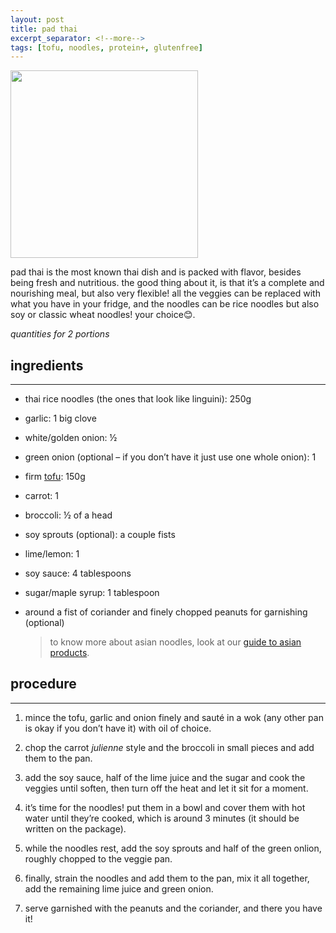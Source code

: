 ```yaml
---
layout: post
title: pad thai
excerpt_separator: <!--more-->
tags: [tofu, noodles, protein+, glutenfree]
---
```


 <img src="../../../images/pad-thai.jpg" width="300">

 


<!--more-->

pad thai is the most known thai dish and is packed with flavor, besides being fresh and nutritious. the good thing about it, is that it’s a complete and nourishing meal, but also very flexible! all the veggies can be replaced with what you have in your fridge, and the noodles can be rice noodles but also soy or classic wheat noodles! your choice😊. 

*quantities for 2 portions*

## ingredients
---

- thai rice noodles (the ones that look like linguini): 250g
- garlic: 1 big clove
- white/golden onion: ½ 
- green onion (optional – if you don’t have it just use one whole onion): 1
- firm [tofu](https://fagiolini.github.io/guide-tofu/): 150g
- carrot: 1
- broccoli: ½ of a head
- soy sprouts (optional): a couple fists
- lime/lemon: 1
- soy sauce: 4 tablespoons
- sugar/maple syrup: 1 tablespoon
- around a fist of coriander and finely chopped peanuts for garnishing (optional)
  
   > to know more about asian noodles, look at our [guide to asian products](https://fagiolini.github.io/guide-to-asian-products/).


## procedure
---

1.	mince the tofu, garlic and onion finely and sauté in a wok (any other pan is okay if you don’t have it) with oil of choice. 

2.	chop the carrot *julienne* style and the broccoli in small pieces and add them to the pan.

3.	add the soy sauce, half of the lime juice and  the sugar and cook the veggies until soften, then turn off the heat and let it sit for a moment.

4.	it’s time for the noodles! put them in a bowl and cover them with hot water until they’re cooked, which is around 3 minutes (it should be written on the package).

5.	while the noodles rest, add the soy sprouts and half of the green onlion, roughly chopped to the veggie pan.

6.	finally, strain the noodles and add them to the pan, mix it all together, add the remaining lime juice and green onion.

7.	serve garnished with the peanuts and the coriander, and there you have it!

